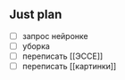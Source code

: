 ## Just plan
- [ ] запрос нейронке
- [ ] уборка
- [ ] переписать [[ЭССЕ]]
- [ ] переписать [[картинки]]
